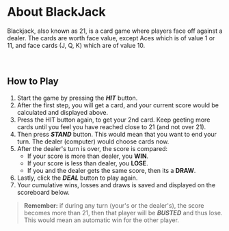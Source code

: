 # About BlackJack
Blackjack, also known as 21, is a card game where players face off against a dealer. The cards are worth face value, except Aces which is of value 1 or 11, 
and face cards (J, Q, K) which are of value 10. <br>
<br>
<br>
## How to Play
1. Start the game by pressing the ***HIT*** button.
2. After the first step, you will get a card, and your current score would be calculated and displayed above.
3. Press the HIT button again, to get your 2nd card. Keep geeting more cards until you feel you have reached close to 21 (and not over 21).
4. Then press ***STAND*** button. This would mean that you want to end your turn. The dealer (computer) would choose cards now. 
5. After the dealer's turn is over, the score is compared:
    - If your score is more than dealer, you **WIN**.
    - If your score is less than dealer, you **LOSE**.
    - If you and the dealer gets the same score, then its a **DRAW**.
6. Lastly, click the ***DEAL*** button to play again.
7. Your cumulative wins, losses and draws is saved and displayed on the scoreboard below.
>**Remember:** if during any turn (your's or the dealer's), the score becomes more than 21, then that player will be ***BUSTED*** and thus lose. This would mean an automatic win 
for the other player.


